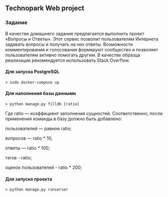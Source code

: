 ## Technopark Web project

### Задание

В качестве домашнего задания предлагается выполнить проект «Вопросы и Ответы». Этот сервис позволит пользователям Интернета задавать вопросы и получать на них ответы. Возможности комментирования и голосования формируют сообщество и позволяет пользователям активно помогать другим. В качестве образца реализации рекомендуется использовать Stack Overflow.

#### Для запуска PostgreSQL
```
> sudo docker-compose up
```

#### Для наполнения базы данными
```
> python manage.py filldb [ratio]
```
Где ratio — коэффициент заполнения сущностей. Соответственно, после применения команды в базу должно быть добавлено:

пользователей — равное ratio;

вопросов — ratio * 10;

ответы — ratio * 100;

тэгов - ratio;

оценок пользователей - ratio * 200;

#### Для запуска проекта
```
> python manage.py runserver
```
